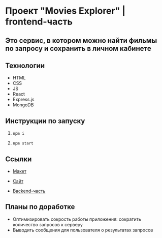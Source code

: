 # Проект "Movies Explorer" | frontend-часть

## Это сервис, в котором можно найти фильмы по запросу и сохранить в личном кабинете

## Технологии

* HTML
* CSS
* JS
* React
* Express.js
* MongoDB

## Инструкции по запуску

1. `npm i`

2. `npm start`

## Ссылки

* [Макет](https://www.figma.com/file/u7U84NjmOwsHdDJ0JhJYZm/Diploma?node-id=932%3A4079)

* [Сайт](https://movies.vlrtyan.nomore.nomoredomains.icu/movies)

* [Backend-часть](https://github.com/vlrtyan/movies-explorer-api)

## Планы по доработке

* Оптимизировать сокрость работы приложения: сократить количество запросов к серверу
* Выводить сообщения для пользователя о результатах запросов
